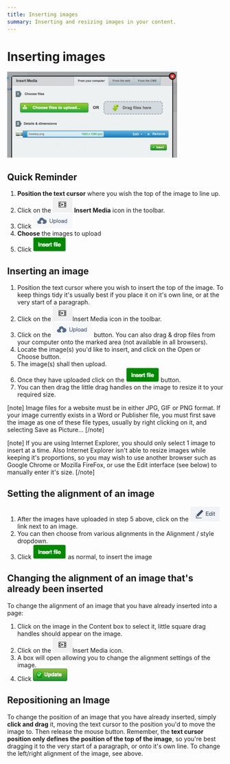 ```yaml
---
title: Inserting images
summary: Inserting and resizing images in your content.
---
```


# Inserting images

![insert media](../../_images/insert-images-upload.png)

## Quick Reminder

 1. **Position the text cursor** where you wish the top of the image to line up.
 2. Click on the ![insert icon](../../_images/insert-media-icon.png) **Insert Media** icon in the toolbar.
 3. Click ![choose files](../../_images/choose-files-button.png)
 4. **Choose** the images to upload
 5. Click ![insert button](../../_images/insert-image-button.png)


## Inserting an image
 1. Position the text cursor where you wish to insert the top of the image. To keep things tidy it's usually best if you place it on it's own line, or at the very start of a paragraph.
 2. Click on the ![insert icon](../../_images/insert-media-icon.png)Insert Media icon in the toolbar.
 3. Click on the ![choose files button](../../_images/choose-files-button.png) button. You can also drag & drop files from your computer onto the marked area (not available in all browsers).
 4. Locate the image(s) you'd like to insert, and click on the Open or Choose button.
 5. The image(s) shall then upload.
 6. Once they have uploaded click on the ![insert button](../../_images/insert-image-button.png) button.
 7. You can then drag the little drag handles on the image to resize it to your required size.

[note]
Image files for a website must be in either JPG, GIF or PNG format. If your image currently exists in a Word or Publisher file, you must first save the image as one of these file types, usually by right clicking on it, and selecting Save as Picture...
[/note]

[note]
If you are using Internet Explorer, you should only select 1 image to insert at a time. Also Internet Explorer isn't able to resize images while keeping it's proportions, so you may wish to use another browser such as Google Chrome or Mozilla FireFox, or use the Edit interface (see below) to manually enter it's size.
[/note]

## Setting the alignment of an image

 1. After the images have uploaded in step 5 above, click on the ![image edit](../../_images/image-edit.png) link next to an image.
 2. You can then choose from various alignments in the Alignment / style dropdown.
 3. Click ![insert button](../../_images/insert-image-button.png) as normal, to insert the image

## Changing the alignment of an image that's already been inserted

To change the alignment of an image that you have already inserted into a page:

 1. Click on the image in the Content box to select it, little square drag handles should appear on the image.
 2. Click on the ![insert icon](../../_images/insert-media-icon.png)Insert Media icon.
 3. A box will open allowing you to change the alignment settings of the image.
 4. Click ![update button](../../_images/update-button.png)

## Repositioning an Image

To change the position of an image that you have already inserted, simply **click and drag** it, moving the text cursor to the position you'd to move the image to. Then release the mouse button. Remember, the **text cursor position only defines the position of the top of the image**, so you're best dragging it to the very start of a paragraph, or onto it's own line. To change the left/right alignment of the image, see above.
